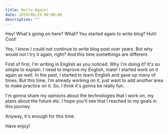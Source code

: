 ```yaml
---
title: Hello Again!
date: 2019/06/29 00:00:00
description: ""
---
```


Hey! What's going on here? What? You started again to write blog? Huh! Cool!

Yes, I know I could not continue to write blog post over years.
But why would not I try it again, right? And this time somethings are different.

First of first, I'm writing in English as you noticed. Why I'm doing it?
It's so simple to explain. I need to improve my English, mate! I started work on it again as well.
In the past, I started to learn English and gave up many of times. But this time, I'm already working on it,
just want to add another area to make practice on it. So, I think it's gonna be really fun.

I'm gonna share my opinions about the technologies that I work on, my plans about the future etc.
I hope you'll see that I reached to my goals in this journey.

Anyway, it's enough for this time.

Have enjoy!
